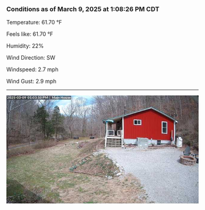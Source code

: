 ### Conditions as of March 9, 2025 at 1:08:26 PM CDT 

Temperature: 61.70 &deg;F

Feels like: 61.70 &deg;F

Humidity: 22%

Wind Direction: SW

Windspeed: 2.7 mph

Wind Gust: 2.9 mph

---

<img src="./images/latest.jpeg"/>

